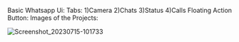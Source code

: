 Basic Whatsapp Ui:
Tabs:
1)Camera
2)Chats
3)Status
4)Calls
Floating Action Button:
Images of the Projects:


![Screenshot_20230715-101733](https://github.com/AtifKhani/whatsappui/assets/122090200/1e05c502-d5b3-4b90-a254-93a9a9ee4d5b)
